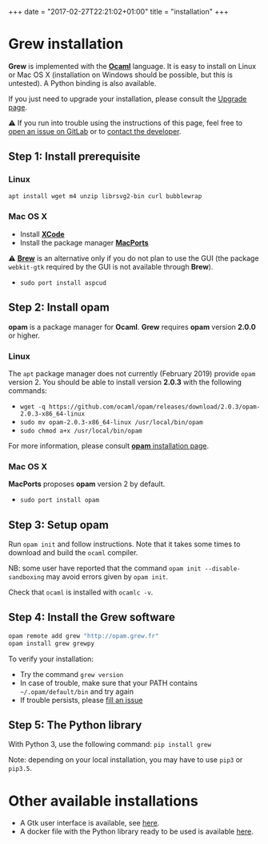 +++
date = "2017-02-27T22:21:02+01:00"
title = "installation"
+++

# Grew installation

**Grew** is implemented with the **[Ocaml](http://ocaml.org)** language.
It is easy to install on Linux or Mac OS&nbsp;X (installation on Windows should be possible, but this is untested).
A Python binding is also available.

If you just need to upgrade your installation, please consult the [Upgrade page](../upgrade).

:warning: If you run into trouble using the instructions of this page, feel free to [open an issue on GitLab](https://gitlab.inria.fr/grew/grew_doc/issues) or to [contact the developer](mailto:Bruno.Guillaume@inria.fr?subject=Install%20of%20Grew).


## Step 1: Install prerequisite

### Linux
```bash
apt install wget m4 unzip librsvg2-bin curl bubblewrap
```

### Mac OS&nbsp;X
  * Install **[XCode](https://developer.apple.com/xcode/)**
  * Install the package manager **[MacPorts](http://www.macports.org/)**

:warning: **[Brew](https://brew.sh/)** is an alternative only if you do not plan to use the GUI (the package `webkit-gtk` required by the GUI is not available through **Brew**).

  * `sudo port install aspcud`

## Step 2: Install opam
**opam** is a package manager for **Ocaml**.
**Grew** requires **opam** version **2.0.0** or higher.

### Linux
The `apt` package manager does not currently (February 2019) provide `opam` version 2.
You should be able to install version **2.0.3** with the following commands:

  * `wget -q https://github.com/ocaml/opam/releases/download/2.0.3/opam-2.0.3-x86_64-linux`
  * `sudo mv opam-2.0.3-x86_64-linux /usr/local/bin/opam`
  * `sudo chmod a+x /usr/local/bin/opam`

For more information, please consult [**opam** installation page](https://opam.ocaml.org/doc/Install.html).

### Mac OS&nbsp;X

**MacPorts** proposes **opam** version 2 by default.

  * `sudo port install opam`

## Step 3: Setup opam

Run `opam init` and follow instructions.
Note that it takes some times to download and build the `ocaml` compiler.

NB: some user have reported that the command `opam init --disable-sandboxing` may avoid errors given by `opam init`.

Check that `ocaml` is installed with `ocamlc -v`.

## Step 4: Install the Grew software

```bash
opam remote add grew "http://opam.grew.fr"
opam install grew grewpy
```

To verify your installation:

  * Try the command `grew version`
  * In case of trouble, make sure that your PATH contains `~/.opam/default/bin` and try again
  * If trouble persists, please [fill an issue](https://gitlab.inria.fr/grew/grew_doc/issues)

## Step 5: The Python library

With Python 3, use the following command:
`pip install grew`

Note: depending on your local installation, you may have to use `pip3` or `pip3.5`.


# Other available installations

 * A Gtk user interface is available, see [here](../install_gtk).
 * A docker file with the Python library ready to be used is available [here](../docker).

